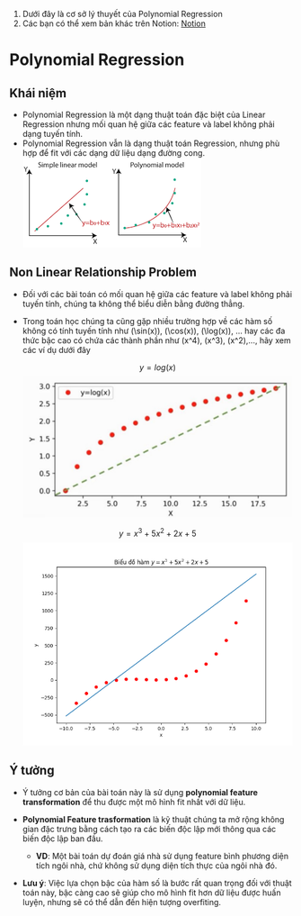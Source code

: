 1. Dưới đây là cơ sở lý thuyết của Polynomial Regression
2. Các bạn có thể xem bản khác trên Notion: [Notion](https://www.notion.so/Polynomial-Regression-2228a27a75194ac9b3f739c22591d1f9)
# Polynomial Regression
## Khái niệm
- Polynomial Regression là một dạng thuật toán đặc biệt của Linear Regression nhưng mối quan hệ giữa các feature và label không phải dạng tuyến tính.
- Polynomial Regression vẫn là dạng thuật toán Regression, nhưng phù hợp để fit với các dạng dữ liệu dạng đường cong.
    ![](/Polynomial_Regression/polynomial.png)

## Non Linear Relationship Problem
- Đối với các bài toán có mối quan hệ giữa các feature và label không phải tuyến tính, chúng ta không thể biểu diễn bằng đường thẳng.
- Trong toán học chúng ta cũng gặp nhiều trường hợp về các hàm số không có tính tuyến tính như \(\sin(x)\), \(\cos(x)\), \(\log(x)\), ... hay các đa thức bậc cao có chứa các thành phần như \(x^4\), \(x^3\), \(x^2\),..., hãy xem các ví dụ dưới đây

    $$ 
        y = log(x) 
    $$
    ![](/Polynomial_Regression/Code/log_x.jpg)

    $$
        y = x^3 + 5x^2 + 2x + 5
    $$
    ![](/Polynomial_Regression/Code/polynomial_vis.png)


## Ý tưởng
-  Ý tưởng cơ bản của bài toán này là sử dụng **polynomial feature transformation** để thu được một mô hình fit nhất với dữ liệu.

- **Polynomial Feature trasformation** là kỹ thuật chúng ta mở rộng không gian đặc trưng bằng cách tạo ra các biến độc lập mới thông qua các biến độc lập ban đầu.
    - **VD**: Một bài toán dự đoán giá nhà sử dụng feature bình phương diện tích ngôi nhà, chứ không sử dụng diện tích thực của ngôi nhà đó.
    

- **Lưu ý**: Việc lựa chọn bậc của hàm số là bước rất quan trọng đối với thuật toán này, bậc càng cao sẽ giúp cho mô hình fit hơn dữ liệu được huấn luyện, nhưng sẽ có thể dẫn đến hiện tượng overfiting.

